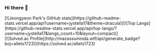 ### Hi there 👋

<!--
**jystella17/jystella17** is a ✨ _special_ ✨ repository because its `README.md` (this file) appears on your GitHub profile.

Here are some ideas to get you started:

- 🔭 I’m currently working on ...
- 🌱 I’m currently learning ...
- 👯 I’m looking to collaborate on ...
- 🤔 I’m looking for help with ...
- 💬 Ask me about ...
- 📫 How to reach me: ...
- 😄 Pronouns: ...
- ⚡ Fun fact: ...
-->

<!--깃허브 통계(사용언어)-->
<div>
[![Jeongyeon Park's GitHub stats](https://github-readme-stats.vercel.app/api?username=jystella17&theme=dracula)][![Top Langs](https://github-readme-stats.vercel.app/api/top-langs/?username=jystella17&langs_count=10&layout=compact)]
</div>

<div>
<!--백준 티어-->
[![Solved.ac Profile](http://mazassumnida.wtf/api/generate_badge?boj=allets1723)](https://solved.ac/allets1723)<br/>
</div>

